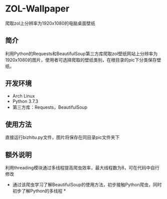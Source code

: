 # ZOL-Wallpaper
爬取zol上分辨率为1920x1080的电脑桌面壁纸

## 简介
利用Python的Requests和BeautifulSoup第三方库爬取zol壁纸网站上分辨率为1920x1080的图片，使用者可选择爬取的壁纸类别，在根目录的pic下分类保存壁纸。

## 开发环境
- Arch Linux
- Python 3.7.3
- 第三方库：Requests，BeautifulSoup

## 使用方法
直接运行bizhitu.py文件，图片将保存在同目录pic文件夹下

## 额外说明
利用threading模块通过多线程提高爬虫效率，最大线程数为8，可在代码中自行修改

* 通过该爬虫学习了解BeautifulSoup的使用方法，初步接触Python爬虫，同时初步了解Python的多线程 *
